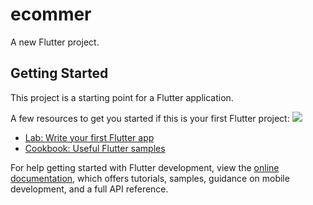 # ecommer

A new Flutter project.

## Getting Started

This project is a starting point for a Flutter application.

A few resources to get you started if this is your first Flutter project:
![](asssets/ropa1.jpg)
- [Lab: Write your first Flutter app](https://docs.flutter.dev/get-started/codelab)
- [Cookbook: Useful Flutter samples](https://docs.flutter.dev/cookbook)

For help getting started with Flutter development, view the
[online documentation](https://docs.flutter.dev/), which offers tutorials,
samples, guidance on mobile development, and a full API reference.
